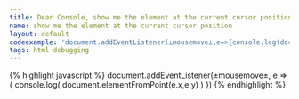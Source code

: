```yaml
---
title: Dear Console, show me the element at the current cursor position
name: show me the element at the current cursor position
layout: default
codeexample: 'document.addEventListener(±mousemove±,e=>{console.log(document.elementFromPoint(e.x,e.y))})'
tags: html debugging
---
```


{% highlight javascript %}
document.addEventListener(±mousemove±, e => {
    console.log(
        document.elementFromPoint(e.x,e.y)
    )
})
{% endhighlight %}